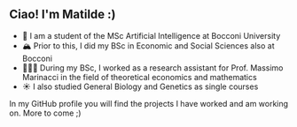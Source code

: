 ## Ciao! I'm Matilde :)

- 🌊 I am a student of the MSc Artificial Intelligence at Bocconi University
- 🏔️ Prior to this, I did my BSc in Economic and Social Sciences also at Bocconi
- 🏄🏼‍♀️ During my BSc, I worked as a research assistant for Prof. Massimo Marinacci in the field of theoretical economics and mathematics
- ☀️ I also studied General Biology and Genetics as single courses

In my GitHub profile you will find the projects I have worked and am working on. More to come ;)

<!-- Here you can find my [CV](https://matildedol.github.io/files/cv.pdf).  -->
